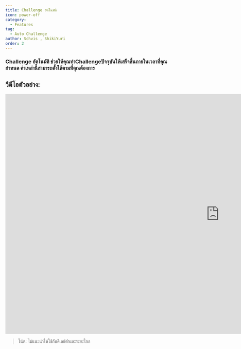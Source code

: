 ```yaml
---
title: Challenge อัตโนมัติ
icon: power-off
category:
  - Features
tag:
  - Auto Challenge
author: Schvis , ShikiYuri 
order: 2
---
```


### Challenge อัตโนมัติ ช่วยให้คุณทำChallengeปัจจุบันให้เสร็จสิ้นภายในเวลาที่คุณกำหนด ค่าเหล่านี้สามารถตั้งได้ตามที่คุณต้องการ
## วีดีโอตัวอย่าง:

<div class="iframe-container"><iframe width="1328" height="747" src="https://www.youtube.com/embed/7JNegfQiK2U?list=PL5eI1Tb64p56g27qfYk7VuFTz4FK6YrKa" title="Korepi - Auto Challenge" frameborder="0" allow="accelerometer; autoplay; clipboard-write; encrypted-media; gyroscope; picture-in-picture; web-share" referrerpolicy="strict-origin-when-cross-origin" allowfullscreen></iframe></div>

>โน้ต: ไม่แนะนำให้ใช้กับดีเลย์ต่ำและระยะไกล
